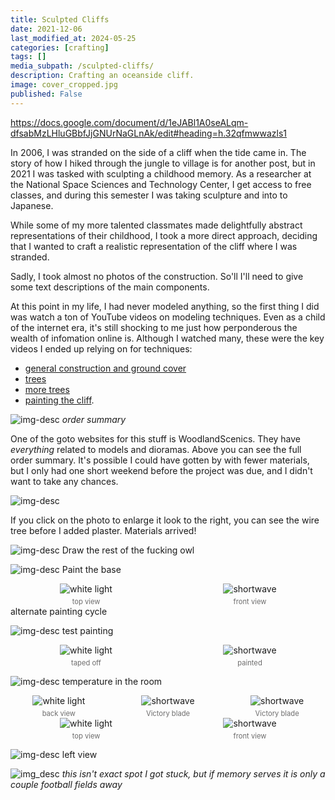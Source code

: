 ```yaml
---
title: Sculpted Cliffs
date: 2021-12-06
last_modified_at: 2024-05-25
categories: [crafting]
tags: []
media_subpath: /sculpted-cliffs/
description: Crafting an oceanside cliff.
image: cover_cropped.jpg
published: False
---
```


<style>
    .grid-2x2 {
        display: grid;
        grid-template-columns: 1fr 1fr;
        grid-template-rows: auto auto;
        column-gap: 20px; /* Keep horizontal gap */
        justify-items: center;
    }
    .grid-3x2 {
        display: grid;
        grid-template-columns: 1fr 1fr 1fr;
        grid-template-rows: auto auto;
        column-gap: 20px; /* Keep horizontal gap */
        justify-items: center;
    }
    .grid-container {
        justify-items: center;
    }
    .grid-container > div {
        display: flex;
        flex-direction: column;
        align-items: center;
        height: 100%; /* Ensure the div takes full height of the grid cell */
        justify-content: flex-end; /* Align items to the bottom */
    }
    .grid-container img {
        width: auto;
        max-width: 100%;
        height: auto;
        object-fit: cover;
        display: block;
        margin-bottom: 5px; /* Small margin to separate the image and caption */
    }
    .grid-container .caption em {
        display: block;
        text-align: center;
        font-style: normal;
        font-size: 80%;
        padding: 0;
        color: #6d6c6c;
    }
</style>

https://docs.google.com/document/d/1eJABl1A0seALqm-dfsabMzLHluGBbfJjGNUrNaGLnAk/edit#heading=h.32qfmwwazls1

In 2006, I was stranded on the side of a cliff when the tide came in. The story of how I hiked through the jungle to village is for another post, but in 2021 I was tasked with sculpting a childhood memory. As a researcher at the National Space Sciences and Technology Center, I get access to free classes, and during this semester I was taking sculpture and into to Japanese. 

While some of my more talented classmates made delightfully abstract representations of their childhood, I took a more direct approach, deciding that I wanted to craft a realistic representation of the cliff where I was stranded.

Sadly, I took almost no photos of the construction. So'll I'll need to give some text descriptions of the main components.

At this point in my life, I had never modeled anything, so the first thing I did was watch a ton of YouTube videos on modeling techniques. Even as a child of the internet era, it's still shocking to me just how perponderous the wealth of infomation online is. Although I watched many, these were the key videos I ended up relying on for techniques: 
- [general construction and ground cover](https://www.youtube.com/watch?v=8GGT8-FIvCw)
- [trees](https://www.youtube.com/watch?v=0FNQTxX_jT4)
- [more trees](https://www.youtube.com/watch?v=ltLYEj3WREg)
- [painting the cliff](https://youtu.be/3SfP4RpcDYw?si=98uB0pgN6ZAyJ80c). 

![img-desc](order_summary.PNG)
_order summary_

One of the goto websites for this stuff is WoodlandScenics. They have _everything_ related to models and dioramas. Above you can see the full order summary. It's possible I could have gotten by with fewer materials, but I only had one short weekend before the project was due, and I didn't want to take any chances.

![img-desc](20211204_195650.jpg)

If you click on the photo to enlarge it look to the right, you can see the wire tree before I added plaster. 
Materials arrived!

![img-desc](20211205_014252.jpg)
Draw the rest of the fucking owl

![img-desc](20211205_021852.jpg)
Paint the base


<div class="grid-container grid-2x2">
    <div>
        <img src="20211205_014305.jpg" alt="white light">
    </div>
    <div>
        <img src="20211205_104426.jpg" alt="shortwave">
    </div>
    <div class="caption">
        <em>top view</em>
    </div>
    <div class="caption">
        <em>front view</em>
    </div>
</div>
alternate painting cycle


![img-desc](20211205_112851.jpg)
test painting


<div class="grid-container grid-2x2">
    <div>
        <img src="20211205_113852.jpg" alt="white light">
    </div>
    <div>
        <img src="20211205_120417.jpg" alt="shortwave">
    </div>
    <div class="caption">
        <em>taped off</em>
    </div>
    <div class="caption">
        <em>painted</em>
    </div>
</div>




![img-desc](20211205_193958.jpg)
temperature in the room

<div class="grid-container grid-3x2">
    <div>
        <img src="LRM_EXPORT_2497876606021089_20211206_231024306.jpg" alt="white light">
    </div>
    <div>
        <img src="LRM_EXPORT_2497891882976656_20211206_231039582.jpg" alt="shortwave">
    </div>
    <div>
        <img src="LRM_EXPORT_2497924483786071_20211206_231112184.jpg" alt="shortwave">
    </div>
    <div class="caption">
        <em>back view</em>
    </div>
    <div class="caption">
        <em>Victory blade</em>
    </div>
    <div class="caption">
        <em>Victory blade</em>
    </div>
</div>


<div class="grid-container grid-2x2">
    <div>
        <img src="LRM_EXPORT_2497901018357850_20211206_231048719.jpg" alt="white light">
    </div>
    <div>
        <img src="LRM_EXPORT_2497911976436648_20211206_231059677.jpg" alt="shortwave">
    </div>
    <div class="caption">
        <em>top view</em>
    </div>
    <div class="caption">
        <em>front view</em>
    </div>
</div>






![img-desc](LRM_EXPORT_2497935921546222_20211206_231123622.jpg)
left view


![img_desc](IMG_4468.JPG)
_this isn't exact spot I got stuck, but if memory serves it is only a couple football fields away_


